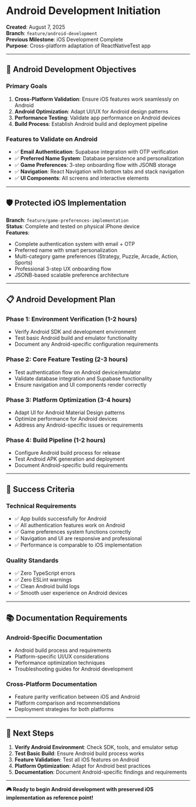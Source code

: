 # Android Development Initiation

**Created**: August 7, 2025  
**Branch**: `feature/android-development`  
**Previous Milestone**: iOS Development Complete  
**Purpose**: Cross-platform adaptation of ReactNativeTest app

---

## 🎯 **Android Development Objectives**

### **Primary Goals**
1. **Cross-Platform Validation**: Ensure iOS features work seamlessly on Android
2. **Android Optimization**: Adapt UI/UX for Android design patterns
3. **Performance Testing**: Validate app performance on Android devices
4. **Build Process**: Establish Android build and deployment pipeline

### **Features to Validate on Android**
- ✅ **Email Authentication**: Supabase integration with OTP verification
- ✅ **Preferred Name System**: Database persistence and personalization
- ✅ **Game Preferences**: 3-step onboarding flow with JSONB storage
- ✅ **Navigation**: React Navigation with bottom tabs and stack navigation
- ✅ **UI Components**: All screens and interactive elements

---

## 🛡️ **Protected iOS Implementation**

**Branch**: `feature/game-preferences-implementation`  
**Status**: Complete and tested on physical iPhone device  
**Features**: 
- Complete authentication system with email + OTP
- Preferred name with smart personalization
- Multi-category game preferences (Strategy, Puzzle, Arcade, Action, Sports)
- Professional 3-step UX onboarding flow
- JSONB-based scalable preference architecture

---

## 📋 **Android Development Plan**

### **Phase 1: Environment Verification (1-2 hours)**
- Verify Android SDK and development environment
- Test basic Android build and emulator functionality
- Document any Android-specific configuration requirements

### **Phase 2: Core Feature Testing (2-3 hours)**
- Test authentication flow on Android device/emulator
- Validate database integration and Supabase functionality
- Ensure navigation and UI components render correctly

### **Phase 3: Platform Optimization (3-4 hours)**
- Adapt UI for Android Material Design patterns
- Optimize performance for Android devices
- Address any Android-specific issues or requirements

### **Phase 4: Build Pipeline (1-2 hours)**
- Configure Android build process for release
- Test Android APK generation and deployment
- Document Android-specific build requirements

---

## 🚀 **Success Criteria**

### **Technical Requirements**
- ✅ App builds successfully for Android
- ✅ All authentication features work on Android
- ✅ Game preferences system functions correctly
- ✅ Navigation and UI are responsive and professional
- ✅ Performance is comparable to iOS implementation

### **Quality Standards**
- ✅ Zero TypeScript errors
- ✅ Zero ESLint warnings
- ✅ Clean Android build logs
- ✅ Smooth user experience on Android devices

---

## 📚 **Documentation Requirements**

### **Android-Specific Documentation**
- Android build process and requirements
- Platform-specific UI/UX considerations
- Performance optimization techniques
- Troubleshooting guides for Android development

### **Cross-Platform Documentation**
- Feature parity verification between iOS and Android
- Platform comparison and recommendations
- Deployment strategies for both platforms

---

## 🎯 **Next Steps**

1. **Verify Android Environment**: Check SDK, tools, and emulator setup
2. **Test Basic Build**: Ensure Android build process works
3. **Feature Validation**: Test all iOS features on Android
4. **Platform Optimization**: Adapt for Android best practices
5. **Documentation**: Document Android-specific findings and requirements

---

**🎮 Ready to begin Android development with preserved iOS implementation as reference point!**
